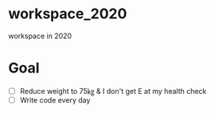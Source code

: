 # workspace_2020
workspace in 2020

# Goal
- [ ] Reduce weight to 75㎏ & I don't get E at my health check
- [ ] Write code every day
